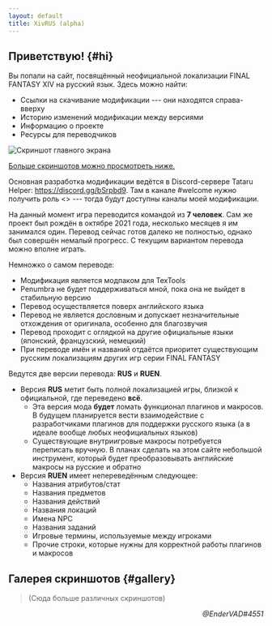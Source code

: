 ```yaml
---
layout: default
title: XivRUS (alpha)
---
```


## Приветствую! {#hi}

Вы попали на сайт, посвящённый неофициальной локализации FINAL FANTASY XIV на русский язык. Здесь можно найти:
* Ссылки на скачивание модификации --- они находятся справа-вверху
* Историю изменений модификации между версиями
* Информацию о проекте
* Ресурсы для переводчиков

![Скриншот главного экрана](/assets/images/gallery-01.png)

[Больше скриншотов можно просмотреть ниже.](#gallery)

Основная разработка модификации ведётся в Discord-сервере Tataru Helper: <https://discord.gg/bSrpbd9>. Там в канале #welcome нужно получить роль <<Alpha>> --- тогда будут доступны каналы моей модификации.

На данный момент игра переводится командой из **7 человек**. Сам же проект был рождён в октябре 2021 года, несколько месяцев я им занимался один. Перевод сейчас готов далеко не полностью, однако был совершён немалый прогресс. С текущим вариантом перевода можно вполне играть.

Немножко о самом переводе:
* Модификация является модпаком для TexTools
* Penumbra не будет поддерживаться мной, пока она не выйдет в стабильную версию
* Перевод осуществляется поверх английского языка
* Перевод не является дословным и допускает незначительные отхождения от оригинала, особенно для благозвучия
* Перевод проходит с оглядкой на другие официальные языки (японский, французский, немецкий)
* При переводе имён и названий отдаётся приоритет существующим русским локализациям других игр серии FINAL FANTASY

Ведутся две версии перевода: **RUS** и **RUEN**.
* Версия **RUS** метит быть полной локализацией игры, близкой к официальной, где переведено **всё**.
  - Эта версия мода **будет** ломать функционал плагинов и макросов. В будущем планируется вести взаимодействие с разработчиками плагинов для поддержки русского языка (а в идеале вообще любых неофициальных языков)
  - Существующие внутриигровые макросы потребуется переписать вручную. В планах сделать на этом сайте небольшой инструмент, который будет преобразовывать английские макросы на русские и обратно
* Версия **RUEN** имеет непереведённым следующее:
  - Названия атрибутов/стат
  - Названия предметов
  - Названия действий
  - Названия локаций
  - Имена NPC
  - Названия заданий
  - Игровые термины, используемые между игроками
  - Прочие строки, которые нужны для корректной работы плагинов и макросов

## Галерея скриншотов {#gallery}
> (Сюда больше различных скриншотов)


<div style="text-align: right"><i>@EnderVAD#4551</i>
</div>